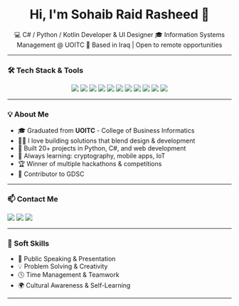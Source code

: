 <h1 align="center">Hi, I'm Sohaib Raid Rasheed 👋</h1>

<p align="center">
💻 C# / Python / Kotlin Developer & UI Designer  
🎓 Information Systems Management @ UOITC  
📍 Based in Iraq | Open to remote opportunities  
</p>

---

### 🛠️ Tech Stack & Tools

<p align="center">
  <img src="https://img.shields.io/badge/-C%23-68217A?style=flat-square&logo=CSharp&logoColor=white"/>
  <img src="https://img.shields.io/badge/-Python-3776AB?style=flat-square&logo=Python&logoColor=white"/>
  <img src="https://img.shields.io/badge/-Kotlin-7F52FF?style=flat-square&logo=Kotlin&logoColor=white"/>
  <img src="https://img.shields.io/badge/-HTML5-E34F26?style=flat-square&logo=HTML5&logoColor=white"/>
  <img src="https://img.shields.io/badge/-CSS3-1572B6?style=flat-square&logo=CSS3&logoColor=white"/>
  <img src="https://img.shields.io/badge/-JavaScript-F7DF1E?style=flat-square&logo=JavaScript&logoColor=black"/>
  <img src="https://img.shields.io/badge/-MySQL-4479A1?style=flat-square&logo=MySQL&logoColor=white"/>
  <img src="https://img.shields.io/badge/-SQLite-003B57?style=flat-square&logo=SQLite&logoColor=white"/>
  <img src="https://img.shields.io/badge/-Adobe%20Photoshop-31A8FF?style=flat-square&logo=AdobePhotoshop&logoColor=white"/>
  <img src="https://img.shields.io/badge/-Adobe%20Illustrator-FF9A00?style=flat-square&logo=AdobeIllustrator&logoColor=white"/>
  <img src="https://img.shields.io/badge/-Adobe%20Premiere%20Pro-9999FF?style=flat-square&logo=AdobePremierePro&logoColor=white"/>
</p>

---

### 💡 About Me

- 🎓 Graduated from **UOITC** - College of Business Informatics  
- 👨‍💻 I love building solutions that blend design & development  
- 🚀 Built 20+ projects in Python, C#, and web development  
- 🧠 Always learning: cryptography, mobile apps, IoT  
- 🏆 Winner of multiple hackathons & competitions  
- 🤝 Contributor to GDSC 

---

### 📫 Contact Me

<p>
  <a href="mailto:sohaibraid7@gmail.com"><img src="https://img.shields.io/badge/Gmail-D14836?style=for-the-badge&logo=Gmail&logoColor=white"/></a>
  <a href="https://www.linkedin.com/in/sohaib-raid-41b6bb274?utm_source=share&utm_campaign=share_via&utm_content=profile&utm_medium=android_app"><img src="https://img.shields.io/badge/LinkedIn-0077B5?style=for-the-badge&logo=LinkedIn&logoColor=white"/></a>
  <a href="https://www.instagram.com/220sohaib?igsh=YWNuOGdjbTFzcm95"><img src="https://img.shields.io/badge/Instagram-E4405F?style=for-the-badge&logo=Instagram&logoColor=white"/></a>
</p>

---

### 🧠 Soft Skills

- 📢 Public Speaking & Presentation  
- 💡 Problem Solving & Creativity  
- 🕓 Time Management & Teamwork  
- 🌍 Cultural Awareness & Self-Learning  

---
